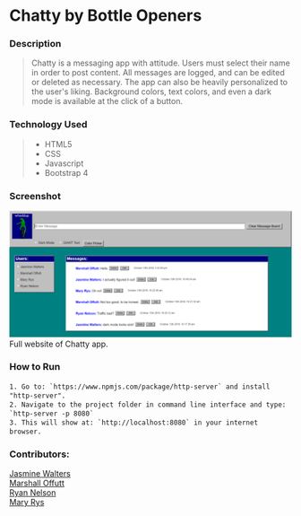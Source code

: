 # Chatty by Bottle Openers

### Description 
>Chatty is a messaging app with attitude.
>Users must select their name in order to post content.
>All messages are logged, and can be edited or deleted as necessary.
>The app can also be heavily personalized to the user's liking. Background colors, text colors, and even a dark mode is available at the click of a button.

### Technology Used
> * HTML5
> * CSS
> * Javascript
> * Bootstrap 4

### Screenshot
<img src="./screenshots/screenshot.PNG">
Full website of Chatty app.

### How to Run 
```
1. Go to: `https://www.npmjs.com/package/http-server` and install "http-server".  
2. Navigate to the project folder in command line interface and type: `http-server -p 8080`  
3. This will show at: `http://localhost:8080` in your internet browser.  
```

### Contributors:
[Jasmine Walters](https://github.com/jsmnwltrs)<br>
[Marshall Offutt](https://github.com/moffutt10)
<br>
[Ryan Nelson](https://github.com/dragonxrage88)
<br>
[Mary Rys](https://github.com/MaryRys)

